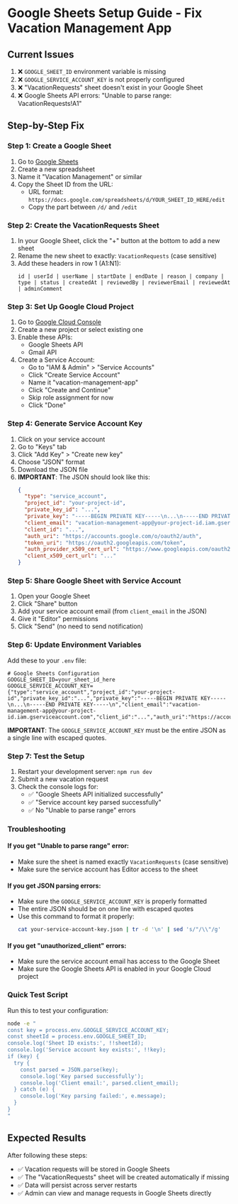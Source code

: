 # Google Sheets Setup Guide - Fix Vacation Management App

## Current Issues
1. ❌ `GOOGLE_SHEET_ID` environment variable is missing
2. ❌ `GOOGLE_SERVICE_ACCOUNT_KEY` is not properly configured
3. ❌ "VacationRequests" sheet doesn't exist in your Google Sheet
4. ❌ Google Sheets API errors: "Unable to parse range: VacationRequests!A1"

## Step-by-Step Fix

### Step 1: Create a Google Sheet
1. Go to [Google Sheets](https://sheets.google.com)
2. Create a new spreadsheet
3. Name it "Vacation Management" or similar
4. Copy the Sheet ID from the URL:
   - URL format: `https://docs.google.com/spreadsheets/d/YOUR_SHEET_ID_HERE/edit`
   - Copy the part between `/d/` and `/edit`

### Step 2: Create the VacationRequests Sheet
1. In your Google Sheet, click the "+" button at the bottom to add a new sheet
2. Rename the new sheet to exactly: `VacationRequests` (case sensitive)
3. Add these headers in row 1 (A1:N1):
   ```
   id | userId | userName | startDate | endDate | reason | company | type | status | createdAt | reviewedBy | reviewerEmail | reviewedAt | adminComment
   ```

### Step 3: Set Up Google Cloud Project
1. Go to [Google Cloud Console](https://console.cloud.google.com/)
2. Create a new project or select existing one
3. Enable these APIs:
   - Google Sheets API
   - Gmail API
4. Create a Service Account:
   - Go to "IAM & Admin" > "Service Accounts"
   - Click "Create Service Account"
   - Name it "vacation-management-app"
   - Click "Create and Continue"
   - Skip role assignment for now
   - Click "Done"

### Step 4: Generate Service Account Key
1. Click on your service account
2. Go to "Keys" tab
3. Click "Add Key" > "Create new key"
4. Choose "JSON" format
5. Download the JSON file
6. **IMPORTANT**: The JSON should look like this:
   ```json
   {
     "type": "service_account",
     "project_id": "your-project-id",
     "private_key_id": "...",
     "private_key": "-----BEGIN PRIVATE KEY-----\n...\n-----END PRIVATE KEY-----\n",
     "client_email": "vacation-management-app@your-project-id.iam.gserviceaccount.com",
     "client_id": "...",
     "auth_uri": "https://accounts.google.com/o/oauth2/auth",
     "token_uri": "https://oauth2.googleapis.com/token",
     "auth_provider_x509_cert_url": "https://www.googleapis.com/oauth2/v1/certs",
     "client_x509_cert_url": "..."
   }
   ```

### Step 5: Share Google Sheet with Service Account
1. Open your Google Sheet
2. Click "Share" button
3. Add your service account email (from `client_email` in the JSON)
4. Give it "Editor" permissions
5. Click "Send" (no need to send notification)

### Step 6: Update Environment Variables
Add these to your `.env` file:

```env
# Google Sheets Configuration
GOOGLE_SHEET_ID=your_sheet_id_here
GOOGLE_SERVICE_ACCOUNT_KEY={"type":"service_account","project_id":"your-project-id","private_key_id":"...","private_key":"-----BEGIN PRIVATE KEY-----\n...\n-----END PRIVATE KEY-----\n","client_email":"vacation-management-app@your-project-id.iam.gserviceaccount.com","client_id":"...","auth_uri":"https://accounts.google.com/o/oauth2/auth","token_uri":"https://oauth2.googleapis.com/token","auth_provider_x509_cert_url":"https://www.googleapis.com/oauth2/v1/certs","client_x509_cert_url":"..."}
```

**IMPORTANT**: The `GOOGLE_SERVICE_ACCOUNT_KEY` must be the entire JSON as a single line with escaped quotes.

### Step 7: Test the Setup
1. Restart your development server: `npm run dev`
2. Submit a new vacation request
3. Check the console logs for:
   - ✅ "Google Sheets API initialized successfully"
   - ✅ "Service account key parsed successfully"
   - ✅ No "Unable to parse range" errors

### Troubleshooting

#### If you get "Unable to parse range" error:
- Make sure the sheet is named exactly `VacationRequests` (case sensitive)
- Make sure the service account has Editor access to the sheet

#### If you get JSON parsing errors:
- Make sure the `GOOGLE_SERVICE_ACCOUNT_KEY` is properly formatted
- The entire JSON should be on one line with escaped quotes
- Use this command to format it properly:
  ```bash
  cat your-service-account-key.json | tr -d '\n' | sed 's/"/\\"/g'
  ```

#### If you get "unauthorized_client" errors:
- Make sure the service account email has access to the Google Sheet
- Make sure the Google Sheets API is enabled in your Google Cloud project

### Quick Test Script
Run this to test your configuration:

```bash
node -e "
const key = process.env.GOOGLE_SERVICE_ACCOUNT_KEY;
const sheetId = process.env.GOOGLE_SHEET_ID;
console.log('Sheet ID exists:', !!sheetId);
console.log('Service account key exists:', !!key);
if (key) {
  try {
    const parsed = JSON.parse(key);
    console.log('Key parsed successfully');
    console.log('Client email:', parsed.client_email);
  } catch (e) {
    console.log('Key parsing failed:', e.message);
  }
}
"
```

## Expected Results
After following these steps:
- ✅ Vacation requests will be stored in Google Sheets
- ✅ The "VacationRequests" sheet will be created automatically if missing
- ✅ Data will persist across server restarts
- ✅ Admin can view and manage requests in Google Sheets directly 